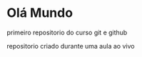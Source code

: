 # Olá Mundo 
 primeiro repositorio do curso git e github

repositorio criado durante uma aula ao vivo
